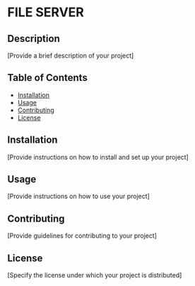 # FILE SERVER

## Description
[Provide a brief description of your project]

## Table of Contents
- [Installation](#installation)
- [Usage](#usage)
- [Contributing](#contributing)
- [License](#license)

## Installation
[Provide instructions on how to install and set up your project]

## Usage
[Provide instructions on how to use your project]

## Contributing
[Provide guidelines for contributing to your project]

## License
[Specify the license under which your project is distributed]
